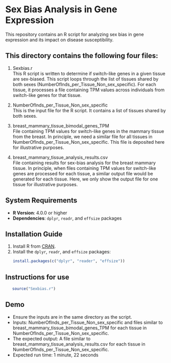 # Sex Bias Analysis in Gene Expression

This repository contains an R script for analyzing sex bias in gene expression and its impact on disease susceptibility.

## This directory contains the following four files:

1) Sexbias.r  
 This R script is written to determine if switch-like genes in a given tissue are sex-biased. This script loops through the list of tissues shared by both sexes (NumberOfInds_per_Tissue_Non_sex_specific).
For each tissue, it processes a file containing TPM values across individuals from switch-like genes for that tissue.

2) NumberOfInds_per_Tissue_Non_sex_specific  
 This is the input file for the R script. It contains a list of tissues shared by both sexes.

3) breast_mammary_tissue_bimodal_genes_TPM  
 File containing TPM values for switch-like genes in the mammary tissue from the breast. In principle, we need a similar file for all tissues in NumberOfInds_per_Tissue_Non_sex_specific.
This file is deposited here for illustrative purposes.

4) breast_mammary_tissue_analysis_results.csv  
   File containing results for sex-bias analysis for the breast mammary tissue. In principle, when files containing TPM values for switch-like genes are processed for each tissue, a similar output file would be generated for each tissue. Here, we only show the output file for one tissue for illustrative purposes.

## System Requirements

- **R Version**: 4.0.0 or higher
- **Dependencies**: `dplyr`, `readr`, and `effsize` packages

## Installation Guide

1. Install R from [CRAN](https://cran.r-project.org/).
2. Install the `dplyr`, `readr`, and `effsize` packages:
   ```r
   install.packages(c("dplyr", "reader", "effsize"))

## Instructions for use
```r
   source("Sexbias.r")
```
## Demo
- Ensure the inputs are in the same directory as the script.
- Inputs: NumberOfInds_per_Tissue_Non_sex_specific and files similar to breast_mammary_tissue_bimodal_genes_TPM for each tissue in NumberOfInds_per_Tissue_Non_sex_specific.
- The expected output: A file similar to breast_mammary_tissue_analysis_results.csv for each tissue in NumberOfInds_per_Tissue_Non_sex_specific.
- Expected run time: 1 minute, 22 seconds

